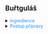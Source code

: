 ## Buřtguláš

<details>
<summary><span style="color:#1E90FF;">Ingredience</span></summary>

- Máslo <span style="color:#228B22;">60 g</span>
- Špekáčky (kvalitní) <span style="color:#228B22;">600 g</span>
- Cibule (velké) <span style="color:#228B22;">2 ks</span>
- Česnek <span style="color:#228B22;">5 stroužků</span>
- Mletá sladká paprika (nebo uzená) <span style="color:#228B22;">2 lžíce</span>
- Drcený kmín <span style="color:#228B22;">2 lžičky</span>
- Maďarský guláš koření
- Uzená paprika koření
- Hladká mouka <span style="color:#228B22;">3 lžíce</span>
- Vývar (nebo voda) <span style="color:#228B22;">2,5 až 3 litry</span>
- Brambory (typu B) <span style="color:#228B22;">800 g</span>
- Majoránka (sušená) <span style="color:#228B22;">1 lžíce</span>
- Sůl
- Čerstvě namletý pepř

</details>

<details>
<summary><span style="color:#1E90FF;">Postup přípravy</span></summary>

1. Rozehřejte v kastrolu polovinu másla a opékejte na něm špekáčky nakrájené na čtvrtkolečka ze všech stran. 

   Jakmile se zbarví lehce dohněda, dejte je stranou.
2. Do kastrolu přidejte máslo a cibuli nakrájenou na kostičky, restujte asi 10 minut, až bude cibule lehce zlatavá.
   
   Přidejte nahrubo nasekaný česnek a restujte další 3 minuty.
3. Zasypte kmínem, mletou paprikou a hladkou moukou. 

   > [!WARNING]
   > Vše krátce zarestujte, jen ať se koření rozvoní, ale nesmí se připálit, paprika by zhořkla.
4. Základ zalijte vývarem nebo vodou a metličkou rozmíchejte dohladka. 

   V této chvíli můžete základ promixovat ponorným mixérem, aby byl guláš hladký, ale není to nutné.
5. Do základu dejte orestované špekáčky a na kostky nakrájené brambory. 

   Guláš osolte, opepřete, přiveďte k varu a na mírném ohni vařte 20 minut, až budou brambory měkké.
6. Nakonec vmíchejte rozemnutou majoránku, případně dochuťte šplíchancem octa. 

   >[!NOTE]
   > Podávejte s dobrým kváskovým chlebem.

</details>